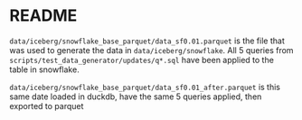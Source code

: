 # README

`data/iceberg/snowflake_base_parquet/data_sf0.01.parquet` is the file that was used to generate the data in `data/iceberg/snowflake`. 
All 5 queries from `scripts/test_data_generator/updates/q*.sql` have been applied to the table in snowflake.

`data/iceberg/snowflake_base_parquet/data_sf0.01_after.parquet` is this same date loaded in duckdb, have the same 5 queries applied, 
then exported to parquet

